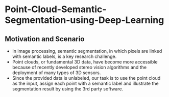# Point-Cloud-Semantic-Segmentation-using-Deep-Learning

## Motivation and Scenario
- In image processing, semantic segmentation, in which pixels are linked with semantic labels, is a key research challenge.
- Point clouds, or fundamental 3D data, have become more accessible because of recently developed stereo vision algorithms and the deployment of many types of 3D sensors. 
- Since the provided data is unlabeled, our task is to use the point cloud as the input, assign each point with a semantic label and illustrate the segmentation result by using the 3rd party software.


